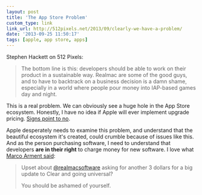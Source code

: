 ```yaml
---
layout: post
title: 'The App Store Problem'
custom_type: link
link_url: http://512pixels.net/2013/09/clearly-we-have-a-problem/
date: '2013-09-25 11:50:17'
tags: [apple, app store, apps]
---
```

Stephen Hackett on 512 Pixels:

>The bottom line is this: developers should be able to work on their product in a sustainable way. Realmac are some of the good guys, and to have to backtrack on a business decision is a damn shame, especially in a world where people pour money into IAP-based games day and night.

This is a real problem. We can obviously see a huge hole in the App Store ecosystem. Honestly, I have no idea if Apple will ever implement upgrade pricing. [Signs point to no](http://www.imore.com/apple-puts-its-price-tag-where-its-policy-charges-full-price-logic-pro-x-mac-app-store).

Apple desperately needs to examine this problem, and understand that the beautiful ecosystem it's created, could crumble because of issues like this. And as the person purchasing software, I need to understand that developers **are in their right** to charge money for new software. I love what [Marco Arment said](https://twitter.com/marcoarment/status/382899550341853184):

>Upset about [@realmacsoftware](https://twitter.com/realmacsoftware) asking for another 3 dollars for a big update to Clear and going universal?
>
>You should be ashamed of yourself.
